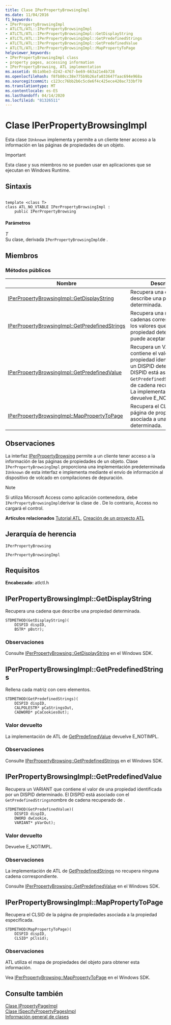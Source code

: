 ```yaml
---
title: Clase IPerPropertyBrowsingImpl
ms.date: 11/04/2016
f1_keywords:
- IPerPropertyBrowsingImpl
- ATLCTL/ATL::IPerPropertyBrowsingImpl
- ATLCTL/ATL::IPerPropertyBrowsingImpl::GetDisplayString
- ATLCTL/ATL::IPerPropertyBrowsingImpl::GetPredefinedStrings
- ATLCTL/ATL::IPerPropertyBrowsingImpl::GetPredefinedValue
- ATLCTL/ATL::IPerPropertyBrowsingImpl::MapPropertyToPage
helpviewer_keywords:
- IPerPropertyBrowsingImpl class
- property pages, accessing information
- IPerPropertyBrowsing, ATL implementation
ms.assetid: 0b1a9be3-d242-4767-be69-663a21e4b728
ms.openlocfilehash: f8fb80cc38e775b9b26afa033647faac694e968a
ms.sourcegitcommit: c123cc76bb2b6c5cde6f4c425ece420ac733bf70
ms.translationtype: MT
ms.contentlocale: es-ES
ms.lasthandoff: 04/14/2020
ms.locfileid: "81326511"
---
```

# <a name="iperpropertybrowsingimpl-class"></a>Clase IPerPropertyBrowsingImpl

Esta clase `IUnknown` implementa y permite a un cliente tener acceso a la información en las páginas de propiedades de un objeto.

> [!IMPORTANT]
> Esta clase y sus miembros no se pueden usar en aplicaciones que se ejecutan en Windows Runtime.

## <a name="syntax"></a>Sintaxis

```

template <class T>
class ATL_NO_VTABLE IPerPropertyBrowsingImpl :
    public IPerPropertyBrowsing
```

#### <a name="parameters"></a>Parámetros

*T*<br/>
Su clase, derivada `IPerPropertyBrowsingImpl`de .

## <a name="members"></a>Miembros

### <a name="public-methods"></a>Métodos públicos

|Nombre|Descripción|
|----------|-----------------|
|[IPerPropertyBrowsingImpl::GetDisplayString](#getdisplaystring)|Recupera una cadena que describe una propiedad determinada.|
|[IPerPropertyBrowsingImpl::GetPredefinedStrings](#getpredefinedstrings)|Recupera una matriz de cadenas correspondientes a los valores que una propiedad determinada puede aceptar.|
|[IPerPropertyBrowsingImpl::GetPredefinedValue](#getpredefinedvalue)|Recupera un VARIANT que contiene el valor de una propiedad identificada por un DISPID determinado. El DISPID está asociado con el `GetPredefinedStrings`nombre de cadena recuperado de . La implementación de ATL devuelve E_NOTIMPL.|
|[IPerPropertyBrowsingImpl::MapPropertyToPage](#mappropertytopage)|Recupera el CLSID de la página de propiedades asociada a una propiedad determinada.|

## <a name="remarks"></a>Observaciones

La interfaz [IPerPropertyBrowsing](/windows/win32/api/ocidl/nn-ocidl-iperpropertybrowsing) permite a un cliente tener acceso a la información de las páginas de propiedades de un objeto. Clase `IPerPropertyBrowsingImpl` proporciona una implementación predeterminada `IUnknown` de esta interfaz e implementa mediante el envío de información al dispositivo de volcado en compilaciones de depuración.

> [!NOTE]
> Si utiliza Microsoft Access como aplicación contenedora, debe `IPerPropertyBrowsingImpl`derivar la clase de . De lo contrario, Access no cargará el control.

**Artículos relacionados** [Tutorial ATL](../../atl/active-template-library-atl-tutorial.md), [Creación de un proyecto ATL](../../atl/reference/creating-an-atl-project.md)

## <a name="inheritance-hierarchy"></a>Jerarquía de herencia

`IPerPropertyBrowsing`

`IPerPropertyBrowsingImpl`

## <a name="requirements"></a>Requisitos

**Encabezado:** atlctl.h

## <a name="iperpropertybrowsingimplgetdisplaystring"></a><a name="getdisplaystring"></a>IPerPropertyBrowsingImpl::GetDisplayString

Recupera una cadena que describe una propiedad determinada.

```
STDMETHOD(GetDisplayString)(
    DISPID dispID,
    BSTR* pBstr);
```

### <a name="remarks"></a>Observaciones

Consulte [IPerPropertyBrowsing::GetDisplayString](/windows/win32/api/ocidl/nf-ocidl-iperpropertybrowsing-getdisplaystring) en el Windows SDK.

## <a name="iperpropertybrowsingimplgetpredefinedstrings"></a><a name="getpredefinedstrings"></a>IPerPropertyBrowsingImpl::GetPredefinedStrings

Rellena cada matriz con cero elementos.

```
STDMETHOD(GetPredefinedStrings)(
    DISPID dispID,
    CALPOLESTR* pCaStringsOut,
    CADWORD* pCaCookiesOut);
```

### <a name="return-value"></a>Valor devuelto

La implementación de ATL de [GetPredefinedValue](#getpredefinedvalue) devuelve E_NOTIMPL.

### <a name="remarks"></a>Observaciones

Consulte [IPerPropertyBrowsing::GetPredefinedStrings](/windows/win32/api/ocidl/nf-ocidl-iperpropertybrowsing-getpredefinedstrings) en el Windows SDK.

## <a name="iperpropertybrowsingimplgetpredefinedvalue"></a><a name="getpredefinedvalue"></a>IPerPropertyBrowsingImpl::GetPredefinedValue

Recupera un VARIANT que contiene el valor de una propiedad identificada por un DISPID determinado. El DISPID está asociado con el `GetPredefinedStrings`nombre de cadena recuperado de .

```
STDMETHOD(GetPredefinedValue)(
    DISPID dispID,
    DWORD dwCookie,
    VARIANT* pVarOut);
```

### <a name="return-value"></a>Valor devuelto

Devuelve E_NOTIMPL.

### <a name="remarks"></a>Observaciones

La implementación de ATL de [GetPredefinedStrings](#getpredefinedstrings) no recupera ninguna cadena correspondiente.

Consulte [IPerPropertyBrowsing::GetPredefinedValue](/windows/win32/api/ocidl/nf-ocidl-iperpropertybrowsing-getpredefinedvalue) en el Windows SDK.

## <a name="iperpropertybrowsingimplmappropertytopage"></a><a name="mappropertytopage"></a>IPerPropertyBrowsingImpl::MapPropertyToPage

Recupera el CLSID de la página de propiedades asociada a la propiedad especificada.

```
STDMETHOD(MapPropertyToPage)(
    DISPID dispID,
    CLSID* pClsid);
```

### <a name="remarks"></a>Observaciones

ATL utiliza el mapa de propiedades del objeto para obtener esta información.

Vea [IPerPropertyBrowsing::MapPropertyToPage](/windows/win32/api/ocidl/nf-ocidl-iperpropertybrowsing-mappropertytopage) en el Windows SDK.

## <a name="see-also"></a>Consulte también

[Clase IPropertyPageImpl](../../atl/reference/ipropertypageimpl-class.md)<br/>
[Clase ISpecifyPropertyPagesImpl](../../atl/reference/ispecifypropertypagesimpl-class.md)<br/>
[Información general de clases](../../atl/atl-class-overview.md)
